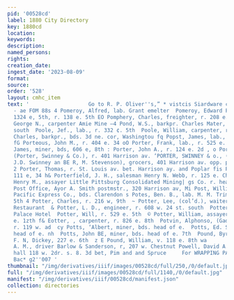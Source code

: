 ```yaml
---
pid: '00528cd'
label: 1880 City Directory
key: 1880cd
location: 
keywords: 
description: 
named_persons: 
rights: 
creation_date: 
ingest_date: '2023-08-09'
format: 
source: 
order: '528'
layout: cmhc_item
text: '                   Go to R. P. Oliver''s,” * vistcis Siardware cad Cation,        wa
  - ae FOM 88s 4 Pomeroy, Alfred, lab. Grant emelter  Pomeroy, Edward F., barber,
  1324 e, 5th, r. 138 e. 5th EO Pomphery, Charles, freighter, r. 208 e. oth o pone!
  George N., carpenter Amie Mine —4 Pond, W.S., barkpr. Charles Mater, r. 108 #d st.
  south  Poole, Jef., lab., r. 332 ¢. 5th  Poole, William, carpenter, r. 332 e. 5th  Pope,
  Charles, barkpr., bds. 3d ne. cor, Washingtou fq Popst, James, lab., x. 708 w. 2d
  fG Porteous, John M., r. 404 e. 34 oO Porter, Frank, lab., r. 525 e. 3d  Porter,
  James, miner, bds, 606 e, 8th : Porter, John A., r. 124 e. 2d , o Port ter, J.R.,
  (Porter, Swinney & Co.), r. 401 Harrison av. ‘PORTER, SWINNEY & o., (J. R. “orter,
  J.D. Swinney an BE R, M. Stevenson), grocers, 401 Harrison av. opp. post offieg]
  2 Porter, Thomas, r. St. Louis av. bet. Harrison ay. and Poplar fis Porter, +T.
  111 e, 34 h& Porterfield, J. H., salesman Henry N. Webb, r. 125 e. Chestnut Q& Post,
  Henry M., assayer Little Pittsburg Consolidated Mining| gs Co. r. head e. 7th 7
  Post Office, Ayor A. Smith postmstr., 320 Harrison av, Mi Post, William F., cashier
  Pacific Express Co., bds. Clarendon s Potes, Ben. B., lab. M. M. Trimble, 306 e.
  5th 4 Potter, Charles, r. 216 w, 9th  ~ Potter, Lee, (col’d.), waiter Commercial
  Restaurant  & Potter, L. D., engineer, r. 608 w. 24 st. south  Potter, T. A., r.
  Palace Hotel  Potter, Will, r. 529 e. 5th  © Potter, William, assayer, bds. 716
  e. 1zth f& Eotter, , carpenter, r. 826 e. 8th  Potvin, Alphonso, (Gadbois é& eat
  r. 119 w. ad  cy Potts, ‘Albert, miner, bds. head of e.  Potts, Ed. S., miner, bds.
  head of e. nh  Potts, John BE, miner, bds. head of e. 7th  Pound, Byron, "driver
  F. N, Dickey, 227 e. 6th  z E Pound, William, v. 118 e. 8th wa            Powell,
  A. M., driver Barlow & Sanderson, r, 207 w. Chestnut Powell, David A., billiard
  hall 118 w. 2dr. s. 8. 3d bet, Pim and and Spruce     For WRAPPING PAPER °s20222
  Bac* g2''007 '
thumbnail: "/img/derivatives/iiif/images/00528cd/full/250,/0/default.jpg"
full: "/img/derivatives/iiif/images/00528cd/full/1140,/0/default.jpg"
manifest: "/img/derivatives/iiif/00528cd/manifest.json"
collection: directories
---
```

